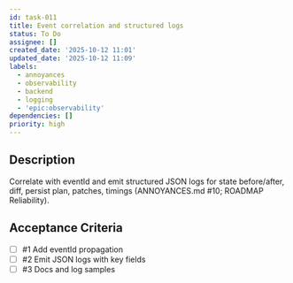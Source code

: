 ```yaml
---
id: task-011
title: Event correlation and structured logs
status: To Do
assignee: []
created_date: '2025-10-12 11:01'
updated_date: '2025-10-12 11:09'
labels:
  - annoyances
  - observability
  - backend
  - logging
  - 'epic:observability'
dependencies: []
priority: high
---
```


## Description

<!-- SECTION:DESCRIPTION:BEGIN -->
Correlate with eventId and emit structured JSON logs for state before/after, diff, persist plan, patches, timings (ANNOYANCES.md #10; ROADMAP Reliability).
<!-- SECTION:DESCRIPTION:END -->

## Acceptance Criteria
<!-- AC:BEGIN -->
- [ ] #1 Add eventId propagation
- [ ] #2 Emit JSON logs with key fields
- [ ] #3 Docs and log samples
<!-- AC:END -->
